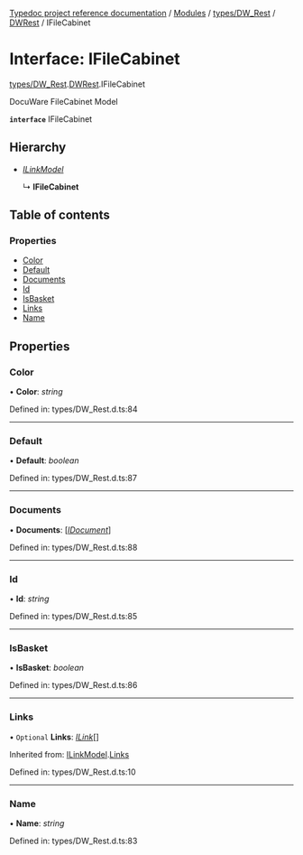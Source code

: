 [Typedoc project reference documentation](../README.md) / [Modules](../modules.md) / [types/DW_Rest](../modules/types_dw_rest.md) / [DWRest](../modules/types_dw_rest.dwrest.md) / IFileCabinet

# Interface: IFileCabinet

[types/DW_Rest](../modules/types_dw_rest.md).[DWRest](../modules/types_dw_rest.dwrest.md).IFileCabinet

DocuWare FileCabinet Model

**`interface`** IFileCabinet

## Hierarchy

* [*ILinkModel*](types_dw_rest.dwrest.ilinkmodel.md)

  ↳ **IFileCabinet**

## Table of contents

### Properties

- [Color](types_dw_rest.dwrest.ifilecabinet.md#color)
- [Default](types_dw_rest.dwrest.ifilecabinet.md#default)
- [Documents](types_dw_rest.dwrest.ifilecabinet.md#documents)
- [Id](types_dw_rest.dwrest.ifilecabinet.md#id)
- [IsBasket](types_dw_rest.dwrest.ifilecabinet.md#isbasket)
- [Links](types_dw_rest.dwrest.ifilecabinet.md#links)
- [Name](types_dw_rest.dwrest.ifilecabinet.md#name)

## Properties

### Color

• **Color**: *string*

Defined in: types/DW_Rest.d.ts:84

___

### Default

• **Default**: *boolean*

Defined in: types/DW_Rest.d.ts:87

___

### Documents

• **Documents**: [[*IDocument*](types_dw_rest.dwrest.idocument.md)]

Defined in: types/DW_Rest.d.ts:88

___

### Id

• **Id**: *string*

Defined in: types/DW_Rest.d.ts:85

___

### IsBasket

• **IsBasket**: *boolean*

Defined in: types/DW_Rest.d.ts:86

___

### Links

• `Optional` **Links**: [*ILink*](types_dw_rest.dwrest.ilink.md)[]

Inherited from: [ILinkModel](types_dw_rest.dwrest.ilinkmodel.md).[Links](types_dw_rest.dwrest.ilinkmodel.md#links)

Defined in: types/DW_Rest.d.ts:10

___

### Name

• **Name**: *string*

Defined in: types/DW_Rest.d.ts:83
